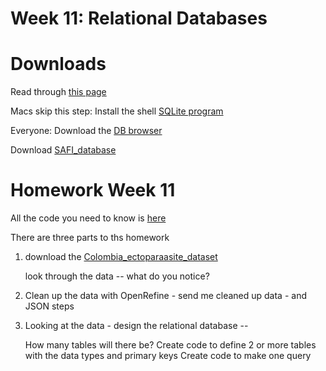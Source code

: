 # Week 11: Relational Databases

# Downloads

Read through [this page](https://datacarpentry.org/sql-socialsci/setup.html)


Macs skip this step:
Install the shell [SQLite program](https://datacarpentry.org/sql-socialsci/setup.html)


Everyone:
Download the [DB browser](https://github.com/sqlitebrowser/sqlitebrowser)


Download [SAFI_database](https://datacarpentry.org/sql-socialsci/data/SQL_SAFI.sqlite)


# Homework Week 11

All the code you need to know is [here](https://www.sqlite.org/cli.html)

There are three  parts to ths homework

1. download the [Colombia_ectoparaasite_dataset](https://www.dropbox.com/s/mpl7h956oc953v2/example-ecto.file.xlsx?dl=0)

	look through the data -- what do you notice?

2. Clean up the data with OpenRefine - send me cleaned up data - and JSON steps

3. Looking at the data - design the relational database --

	How many tables will there be?
	Create code to define 2 or more tables with the data types and primary keys
	Create code to make one query

